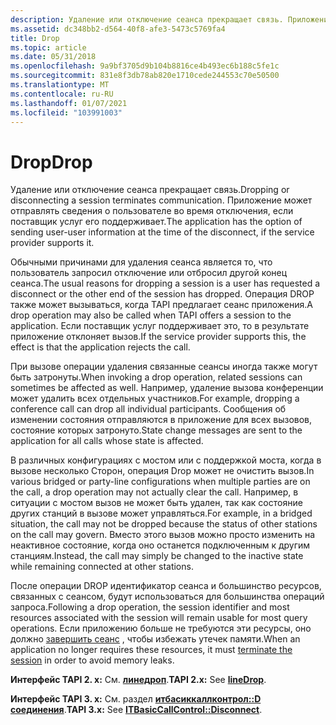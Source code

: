 ```yaml
---
description: Удаление или отключение сеанса прекращает связь. Приложение может отправлять сведения о пользователе во время отключения, если поставщик услуг его поддерживает.
ms.assetid: dc348bb2-d564-40f8-afe3-5473c5769fa4
title: Drop
ms.topic: article
ms.date: 05/31/2018
ms.openlocfilehash: 9a9bf3705d9b104b8816ce4b493ec6b188c5fe1c
ms.sourcegitcommit: 831e8f3db78ab820e1710cede244553c70e50500
ms.translationtype: MT
ms.contentlocale: ru-RU
ms.lasthandoff: 01/07/2021
ms.locfileid: "103991003"
---
```

# <a name="drop"></a><span data-ttu-id="037fe-104">Drop</span><span class="sxs-lookup"><span data-stu-id="037fe-104">Drop</span></span>

<span data-ttu-id="037fe-105">Удаление или отключение сеанса прекращает связь.</span><span class="sxs-lookup"><span data-stu-id="037fe-105">Dropping or disconnecting a session terminates communication.</span></span> <span data-ttu-id="037fe-106">Приложение может отправлять сведения о пользователе во время отключения, если поставщик услуг его поддерживает.</span><span class="sxs-lookup"><span data-stu-id="037fe-106">The application has the option of sending user-user information at the time of the disconnect, if the service provider supports it.</span></span>

<span data-ttu-id="037fe-107">Обычными причинами для удаления сеанса является то, что пользователь запросил отключение или отбросил другой конец сеанса.</span><span class="sxs-lookup"><span data-stu-id="037fe-107">The usual reasons for dropping a session is a user has requested a disconnect or the other end of the session has dropped.</span></span> <span data-ttu-id="037fe-108">Операция DROP также может вызываться, когда TAPI предлагает сеанс приложения.</span><span class="sxs-lookup"><span data-stu-id="037fe-108">A drop operation may also be called when TAPI offers a session to the application.</span></span> <span data-ttu-id="037fe-109">Если поставщик услуг поддерживает это, то в результате приложение отклоняет вызов.</span><span class="sxs-lookup"><span data-stu-id="037fe-109">If the service provider supports this, the effect is that the application rejects the call.</span></span>

<span data-ttu-id="037fe-110">При вызове операции удаления связанные сеансы иногда также могут быть затронуты.</span><span class="sxs-lookup"><span data-stu-id="037fe-110">When invoking a drop operation, related sessions can sometimes be affected as well.</span></span> <span data-ttu-id="037fe-111">Например, удаление вызова конференции может удалить всех отдельных участников.</span><span class="sxs-lookup"><span data-stu-id="037fe-111">For example, dropping a conference call can drop all individual participants.</span></span> <span data-ttu-id="037fe-112">Сообщения об изменении состояния отправляются в приложение для всех вызовов, состояние которых затронуто.</span><span class="sxs-lookup"><span data-stu-id="037fe-112">State change messages are sent to the application for all calls whose state is affected.</span></span>

<span data-ttu-id="037fe-113">В различных конфигурациях с мостом или с поддержкой моста, когда в вызове несколько Сторон, операция Drop может не очистить вызов.</span><span class="sxs-lookup"><span data-stu-id="037fe-113">In various bridged or party-line configurations when multiple parties are on the call, a drop operation may not actually clear the call.</span></span> <span data-ttu-id="037fe-114">Например, в ситуации с мостом вызов не может быть удален, так как состояние других станций в вызове может управляться.</span><span class="sxs-lookup"><span data-stu-id="037fe-114">For example, in a bridged situation, the call may not be dropped because the status of other stations on the call may govern.</span></span> <span data-ttu-id="037fe-115">Вместо этого вызов можно просто изменить на неактивное состояние, когда оно останется подключенным к другим станциям.</span><span class="sxs-lookup"><span data-stu-id="037fe-115">Instead, the call may simply be changed to the inactive state while remaining connected at other stations.</span></span>

<span data-ttu-id="037fe-116">После операции DROP идентификатор сеанса и большинство ресурсов, связанных с сеансом, будут использоваться для большинства операций запроса.</span><span class="sxs-lookup"><span data-stu-id="037fe-116">Following a drop operation, the session identifier and most resources associated with the session will remain usable for most query operations.</span></span> <span data-ttu-id="037fe-117">Если приложению больше не требуются эти ресурсы, оно должно [завершить сеанс](terminate-a-session-ovr.md) , чтобы избежать утечек памяти.</span><span class="sxs-lookup"><span data-stu-id="037fe-117">When an application no longer requires these resources, it must [terminate the session](terminate-a-session-ovr.md) in order to avoid memory leaks.</span></span>

<span data-ttu-id="037fe-118">**Интерфейс TAPI 2. x:** См. [**линедроп**](/windows/win32/api/tapi/nf-tapi-linedrop).</span><span class="sxs-lookup"><span data-stu-id="037fe-118">**TAPI 2.x:** See [**lineDrop**](/windows/win32/api/tapi/nf-tapi-linedrop).</span></span>

<span data-ttu-id="037fe-119">**Интерфейс TAPI 3. x:** См. раздел [**итбасиккаллконтрол::D соединения**](/windows/desktop/api/tapi3if/nf-tapi3if-itbasiccallcontrol-disconnect).</span><span class="sxs-lookup"><span data-stu-id="037fe-119">**TAPI 3.x:** See [**ITBasicCallControl::Disconnect**](/windows/desktop/api/tapi3if/nf-tapi3if-itbasiccallcontrol-disconnect).</span></span>

 

 
